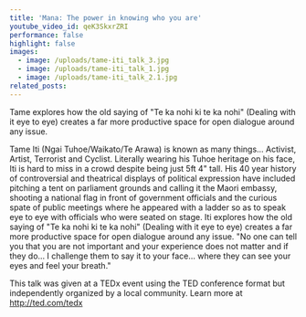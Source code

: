```yaml
---
title: 'Mana: The power in knowing who you are'
youtube_video_id: qeK3SkxrZRI
performance: false
highlight: false
images:
  - image: /uploads/tame-iti_talk_3.jpg
  - image: /uploads/tame-iti_talk_1.jpg
  - image: /uploads/tame-iti_talk_2.1.jpg
related_posts:
---
```


Tame explores how the old saying of "Te ka nohi ki te ka nohi" (Dealing with it eye to eye) creates a far more productive space for open dialogue around any issue.

Tame Iti (Ngai Tuhoe/Waikato/Te Arawa) is known as many things… Activist, Artist, Terrorist and Cyclist. Literally wearing his Tuhoe heritage on his face, Iti is hard to miss in a crowd despite being just 5ft 4" tall. His 40 year history of controversial and theatrical displays of political expression have included pitching a tent on parliament grounds and calling it the Maori embassy, shooting a national flag in front of government officials and the curious spate of public meetings where he appeared with a ladder so as to speak eye to eye with officials who were seated on stage. Iti explores how the old saying of "Te ka nohi ki te ka nohi" (Dealing with it eye to eye) creates a far more productive space for open dialogue around any issue. "No one can tell you that you are not important and your experience does not matter and if they do… I challenge them to say it to your face… where they can see your eyes and feel your breath."

This talk was given at a TEDx event using the TED conference format but independently organized by a local community. Learn more at http://ted.com/tedx